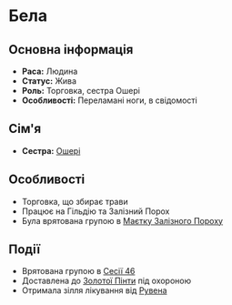 # Бела

## Основна інформація
- **Раса:** Людина
- **Статус:** Жива
- **Роль:** Торговка, сестра Ошері
- **Особливості:** Переламані ноги, в свідомості

## Сім'я
- **Сестра:** [Ошері](Ошері.md)

## Особливості
- Торговка, що збирає трави
- Працює на Гільдію та Залізний Порох
- Була врятована групою в [Маєтку Залізного Пороху](Локації/Маєток_Залізного_Пороху)

## Події
- Врятована групою в [Сесії 46](Notes/Сесія_46.md)
- Доставлена до [Золотої Пінти](Локації/Золота_Пінта.md) під охороною
- Отримала зілля лікування від [Рувена](Рувен.md)